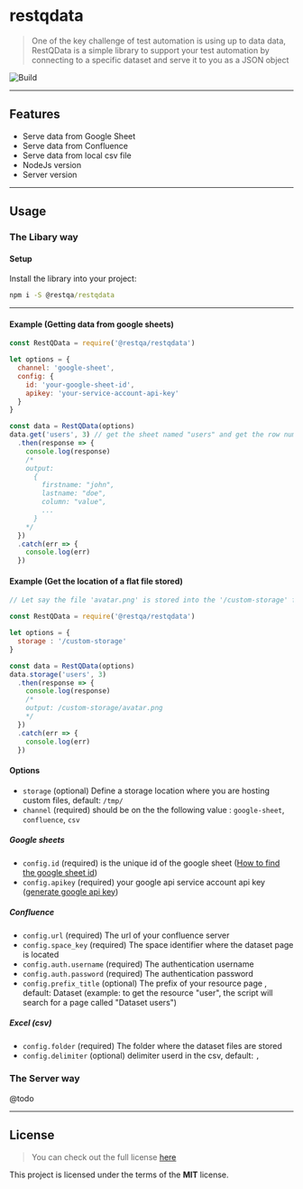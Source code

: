 # restqdata


> One of the key challenge of test automation is using up to data data, RestQData is a simple library to support your test automation by connecting to a specific dataset and serve it to you as a JSON object

![Build](https://github.com/restqa/restqdata/workflows/Build/badge.svg)

---

## Features

- Serve data from Google Sheet
- Serve data from Confluence
- Serve data from local csv file
- NodeJs version
- Server version

---

## Usage

### The Libary way

#### Setup

Install the library into your project:

```cmd
npm i -S @restqa/restqdata
```

---


#### Example (Getting data from google sheets)

```js
const RestQData = require('@restqa/restqdata')

let options = {
  channel: 'google-sheet',
  config: {
    id: 'your-google-sheet-id',
    apikey: 'your-service-account-api-key'
  }
}

const data = RestQData(options)
data.get('users', 3) // get the sheet named "users" and get the row number 3
  .then(response => {
    console.log(response)
    /*
    output:
      {
        firstname: "john",
        lastname: "doe",
        column: "value",
        ...
      }
    */
  })
  .catch(err => {
    console.log(err)
  })

```

#### Example (Get the location of a flat file stored)

```js
// Let say the file 'avatar.png' is stored into the '/custom-storage' folder

const RestQData = require('@restqa/restqdata')

let options = {
  storage : '/custom-storage'
}

const data = RestQData(options)
data.storage('users', 3)
  .then(response => {
    console.log(response)
    /*
    output: /custom-storage/avatar.png
    */
  })
  .catch(err => {
    console.log(err)
  })

```

#### Options

* `storage` (optional)  Define a storage location where you are hosting custom files, default: `/tmp/`
* `channel` (required)  should be on the the following value : `google-sheet`, `confluence`, `csv` 

##### Google sheets

* `config.id` (required) is the unique id of the google sheet ([How to find the google sheet id](https://stackoverflow.com/a/36062068))
* `config.apikey` (required) your google api service account api key ([generate google api key](https://cloud.google.com/docs/authentication/api-keys))

##### Confluence

* `config.url` (required) The url of your confluence server
* `config.space_key` (required) The space identifier where the dataset page is located
* `config.auth.username` (required) The authentication username
* `config.auth.password` (required) The authentication password
* `config.prefix_title` (optional) The prefix of your resource page , default: Dataset (example: to get the resource "user", the script will search for a page called "Dataset users")

##### Excel (csv)

* `config.folder` (required) The folder where the dataset files are stored
* `config.delimiter` (optional) delimiter userd in the csv, default: `,`


### The Server way

@todo

---

## License
>You can check out the full license [here](./LICENSE)

This project is licensed under the terms of the **MIT** license.
